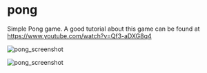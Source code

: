 # pong
Simple Pong game. A good tutorial about this game can be found at https://www.youtube.com/watch?v=Qf3-aDXG8q4


![pong_screenshot](https://user-images.githubusercontent.com/50113423/138450840-5fc66434-6e24-4cb1-9964-7abd7ee91d69.png)

![pong_screenshot](https://user-images.githubusercontent.com/50113423/138451042-6a29c9a7-0828-4d52-886e-1b5bfeaaa1dc.png)
